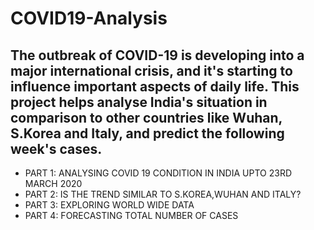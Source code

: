 # COVID19-Analysis
## The outbreak of COVID-19 is developing into a major international crisis, and it's starting to influence important aspects of daily life. This project helps analyse India's situation in comparison to other countries like Wuhan, S.Korea and Italy, and predict the following week's cases.

*  PART 1: ANALYSING COVID 19 CONDITION IN INDIA UPTO 23RD MARCH 2020
*  PART 2: IS THE TREND SIMILAR TO S.KOREA,WUHAN AND ITALY?
*  PART 3:  EXPLORING WORLD WIDE DATA
*  PART 4: FORECASTING TOTAL NUMBER OF CASES
